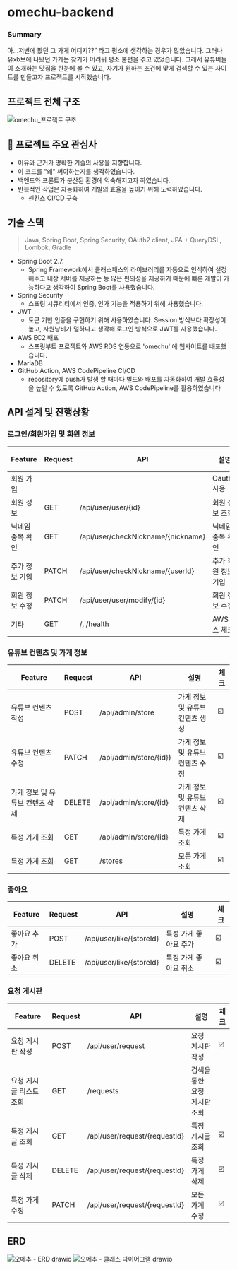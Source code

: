 # omechu-backend

### Summary

아…저번에 봤던 그 가게 어디지??” 라고 평소에 생각하는 경우가 많았습니다. 그러나 유xb브에 나왔던 가게는 찾기가 어려워 평소 불편을 겪고 있었습니다.  그래서 유튜버들이 소개하는 맛집을 한눈에 볼 수 있고, 자기가 원하는 조건에 맞게 검색할 수 있는 사이트를 만들고자 프로젝트를 시작했습니다.
             
## 프로젝트 전체 구조
![omechu_프로젝트 구조](https://user-images.githubusercontent.com/78574530/187073342-cbdaa715-77ab-42d6-8796-f502c6877b1c.jpg)

## 🚀 프로젝트 주요 관심사
- 이유와 근거가 명확한 기술의 사용을 지향합니다.
- 이 코드를 "왜" 써야하는지를 생각하였습니다.
- 백엔드와 프론트가 분산된 환경에 익숙해지고자 하였습니다. 
- 반복적인 작업은 자동화하여 개발의 효율을 높이기 위해 노력하였습니다.
  - 젠킨스 CI/CD 구축

## 기술 스택
> Java, Spring Boot, Spring Security, OAuth2 client, JPA + QueryDSL, Lombok, Gradle

- Spring Boot 2.7.
  - Spring Framework에서 클래스패스의 라이브러리를 자동으로 인식하여 설정해주고 내장 서버를 제공하는 등 많은 편의성을 제공하기 때문에 빠른 개발이 가능하다고 생각하여 Spring Boot를 사용했습니다.
- Spring Security
  - 스프링 시큐리티에서 인증, 인가 기능을 적용하기 위해 사용했습니다.
- JWT
  - 토큰 기반 인증을 구현하기 위해 사용하였습니다. Session 방식보다 확장성이 높고, 자원낭비가 덜하다고 생각해 로그인 방식으로 JWT를 사용했습니다.
- AWS EC2 배포
  - 스프링부트 프로젝트와 AWS RDS 연동으로 'omechu' 에 웹사이트를 배포했습니다.
- MariaDB
- GitHub Action, AWS CodePipeline CI/CD
  - repository에 push가 발생 할 때마다 빌드와 배포를 자동화하여 개발 효율성을 높일 수 있도록 GitHub Action, AWS CodePipeline를 활용하였습니다

## API 설계 및 진행상황

### 로그인/회원가입 및 회원 정보

| Feature   | Request | API                                | 설명          | 체크  |
|-----------|---------|------------------------------------|-------------|-----|
| 회원 가입     |         |                                    | Oauth2 사용   | ☑️  |
| 회원 정보     | GET     | /api/user/user/{id}                | 회원 정보 조회    | ☑️  |
| 닉네임 중복 확인 | GET     | /api/user/checkNickname/{nickname} | 닉네임 중복 확인   | ☑️  |
| 추가 정보 기입  | PATCH   | /api/user/checkNickname/{userId}   | 추가 회원 정보 기입 | ☑️  |
| 회원 정보 수정  | PATCH   | /api/user/user/modify/{id}         | 회원 정보 수정    | ️   |
| 기타        | GET     | /, /health                         | AWS 헬스 체크   | ☑️  |



### 유튜브 컨텐츠 및 가게 정보

| Feature            | Request | API                    | 설명                 | 체크  |
|--------------------|---------|------------------------|--------------------|-----|
| 유튜브 컨텐츠 작성         | POST    | /api/admin/store       | 가게 정보 및 유튜브 컨텐츠 생성 | ☑️  |
| 유튜브 컨텐츠 수정         | PATCH   | /api/admin/store/{id}) | 가게 정보 및 유튜브 컨텐츠 수정 | ☑️  |
| 가게 정보 및 유튜브 컨텐츠 삭제 | DELETE  | /api/admin/store/{id}  | 가게 정보 및 유튜브 컨텐츠 삭제 | ☑️  |
| 특정 가게 조회           | GET     | /api/admin/store/{id}  | 특정 가게 조회           | ️☑️ |
| 특정 가게 조회           | GET     | /stores                | 모든 가게 조회           | ️☑️ |

### 좋아요

| Feature | Request | API                      | 설명           | 체크  |
|---------|---------|--------------------------|--------------|-----|
| 좋아요 추가  | POST    | /api/user/like/{storeId} | 특정 가게 좋아요 추가 | ☑️  |
| 좋아요 취소  | DELETE  | /api/user/like/{storeId} | 특정 가게 좋아요 취소 | ☑️  |

### 요청 게시판
| Feature       | Request | API                   | 설명               | 체크  |
|---------------|---------|-----------------------|------------------|-----|
| 요청 게시판 작성     | POST    | /api/user/request     | 요청 게시판 작성        | ☑️  |
| 요청 게시글 리스트 조회 | GET     | /requests             | 검색을 통한 요청 게시판 조회 | ️  |
| 특정 게시글 조회     | GET     | /api/user/request/{requestId} | 특정 게시글 조회        | ☑️  |
| 특정 게시글 삭제     | DELETE  | /api/user/request/{requestId} | 특정 가게 삭제         | ️☑️ |
| 특정 가게 수정      | PATCH   | /api/user/request/{requestId}               | 모든 가게 수정         | ️☑️ |

## ERD

![오메추 - ERD drawio](https://user-images.githubusercontent.com/78574530/187075405-342f3b89-6e34-4009-aea1-b5543fdb2381.png)
![오메추 - 클래스 다이어그램 drawio](https://user-images.githubusercontent.com/78574530/187074552-9266b7ed-1761-48b4-9d8a-66c8ea0d9bf1.png)
